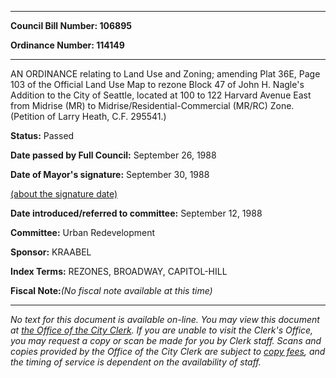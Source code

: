 

********

**Council Bill Number: 106895**
   
**Ordinance Number: 114149**
********

 AN ORDINANCE relating to Land Use and Zoning; amending Plat 36E, Page 103 of the Official Land Use Map to rezone Block 47 of John H. Nagle's Addition to the City of Seattle, located at 100 to 122 Harvard Avenue East from Midrise (MR) to Midrise/Residential-Commercial (MR/RC) Zone. (Petition of Larry Heath, C.F. 295541.)

**Status:** Passed
   
**Date passed by Full Council:** September 26, 1988
   
**Date of Mayor's signature:** September 30, 1988
   
[(about the signature date)](/~public/approvaldate.htm)
   
   
   
**Date introduced/referred to committee:** September 12, 1988
   
**Committee:** Urban Redevelopment
   
**Sponsor:** KRAABEL
   
   
**Index Terms:** REZONES, BROADWAY, CAPITOL-HILL

**Fiscal Note:**_(No fiscal note available at this time)_
********

_No text for this document is available on-line. You may view this document at [the Office of the City Clerk](http://www.seattle.gov/leg/clerk/contactUs.htm). If you are unable to visit the Clerk's Office, you may request a copy or scan be made for you by Clerk staff. Scans and copies provided by the Office of the City Clerk are subject to [copy fees](http://clerk.seattle.gov/~public/clerkfees.htm), and the timing of service is dependent on the availability of staff._

